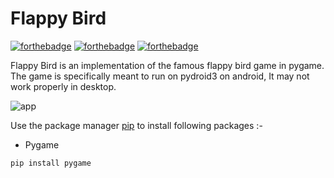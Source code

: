 # Flappy Bird

[![forthebadge](https://forthebadge.com/images/badges/built-with-love.svg)](https://forthebadge.com)
[![forthebadge](https://forthebadge.com/images/badges/built-with-swag.svg)](https://forthebadge.com)
[![forthebadge](https://forthebadge.com/images/badges/made-with-python.svg)](https://forthebadge.com)

Flappy Bird is an implementation of the famous flappy bird game in pygame. The game is specifically meant to run on pydroid3 on android, It may not work properly in desktop.

![app](https://github.com/user-attachments/assets/85d8afef-8c6b-47c6-acde-272a8b666967)

Use the package manager [pip](https://pip.pypa.io/en/stable/) to install following packages :-
* Pygame

```bash
pip install pygame
```
